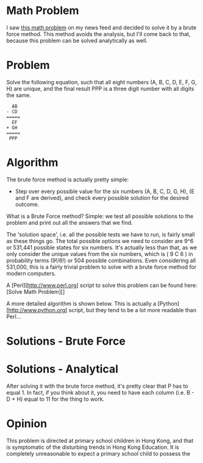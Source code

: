 # Math Problem

I saw [this math problem][1] on my news feed and decided to solve it by a brute force method.  This method avoids the analysis, but I'll come back to that, because this problem can be solved analytically as well.  

[1]: http://www.ejinsight.com/20160321-this-math-poser-is-frustrating-students-and-driving-parents-mad/

# Problem

Solve the following equation, such that all eight numbers (A, B, C, D, E, F, G, H) are unique, and the final result PPP is a three digit number with all digits the same.

      AB
    - CD
    =====
      EF
    + GH
    =====
     PPP

# Algorithm
The brute force method is actually pretty simple:
- Step over every possible value for the six numbers (A, B, C, D, G, H), (E and F are derived), and check every possible solution for the desired outcome.

What is a Brute Force method?  Simple: we test all possible solutions to the problem and print out all the answers that we find. 

The 'solution space', i.e. all the possible tests we have to run, is fairly small as these things go. The total possible options we need to consider are 9^6 or 531,441 possible states for six numbers. It's actually less than that, as we only consider the unique values from the six numbers, which is ( 9 C 6 ) in probability terms (9!/6!) or 504 possible combinations. Even considering all 531,000, this is a fairly trivial problem to solve with a brute force method for modern computers.

A [Perl][http://www.perl.org] script to solve this problem can be found here: [Solve Math Problem][] 

A more detailed algorithm is shown below. This is actually a [Python][http://www.python.org] script, but they tend to be a lot more readable than Perl...

# Solutions - Brute Force

# Solutions - Analytical

After solving it with the brute force method, it's pretty clear that P has to equal 1. In fact, if you think about it, you need to have each column (i.e. B - D + H) equal to 11 for the thing to work.


# Opinion

This problem is directed at primary school children in Hong Kong, and that is symptomatic of the disturbing trends in Hong Kong Education.  It is completely unreasonable to expect a primary school child to possess the 
